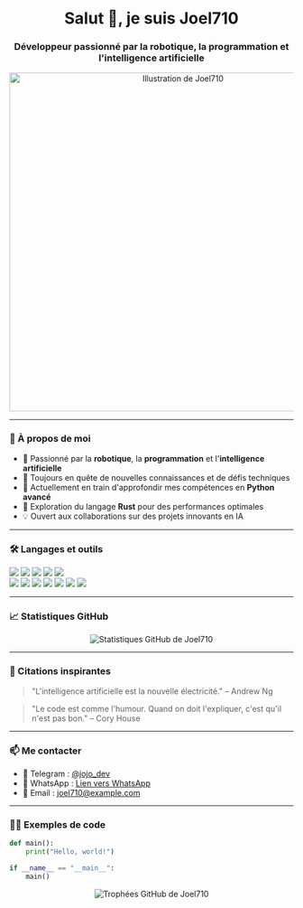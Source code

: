<!-- Profil GitHub de Joel710 -->

<h1 align="center">Salut 👋, je suis Joel710</h1>
<h3 align="center">Développeur passionné par la robotique, la programmation et l'intelligence artificielle</h3>

<p align="center">
  <img src="https://example.com/illustration.jpg" alt="Illustration de Joel710" width="600"/>
</p>

---

### 🧠 À propos de moi

- 🤖 Passionné par la **robotique**, la **programmation** et l'**intelligence artificielle**
- 🚀 Toujours en quête de nouvelles connaissances et de défis techniques
- 🐍 Actuellement en train d'approfondir mes compétences en **Python avancé**
- 🦀 Exploration du langage **Rust** pour des performances optimales
- 💡 Ouvert aux collaborations sur des projets innovants en IA

---

### 🛠️ Langages et outils

<p align="left">
  <img src="https://img.shields.io/badge/Python-3776AB?style=for-the-badge&logo=python&logoColor=white"/>
  <img src="https://img.shields.io/badge/Rust-000000?style=for-the-badge&logo=rust&logoColor=white"/>
  <img src="https://img.shields.io/badge/Arduino-00979D?style=for-the-badge&logo=arduino&logoColor=white"/>
  <img src="https://img.shields.io/badge/Linux-FCC624?style=for-the-badge&logo=linux&logoColor=black"/>
  <img src="https://img.shields.io/badge/VS%20Code-007ACC?style=for-the-badge&logo=visual-studio-code&logoColor=white"/>
   <br/>
  <img src="https://img.shields.io/badge/HTML-E34F26?style=for-the-badge&logo=html5&logoColor=white"/>
  <img src="https://img.shields.io/badge/CSS-1572B6?style=for-the-badge&logo=css3&logoColor=white"/>
  <img src="https://img.shields.io/badge/JavaScript-F7DF1E?style=for-the-badge&logo=javascript&logoColor=black"/>
  <img src="https://img.shields.io/badge/TypeScript-3178C6?style=for-the-badge&logo=typescript&logoColor=white"/>
  <img src="https://img.shields.io/badge/Dart-0175C2?style=for-the-badge&logo=dart&logoColor=white"/>
  <img src="https://img.shields.io/badge/Vue.js-4FC08D?style=for-the-badge&logo=vue.js&logoColor=white"/>
  <img src="https://img.shields.io/badge/Java-007396?style=for-the-badge&logo=java&logoColor=white"/>
</p>

---

### 📈 Statistiques GitHub

<p align="center">
  <img src="https://github-readme-stats.vercel.app/api?username=joel710&show_icons=true&theme=radical" alt="Statistiques GitHub de Joel710"/>
</p>

---

### 💬 Citations inspirantes

> "L'intelligence artificielle est la nouvelle électricité." – Andrew Ng

> "Le code est comme l'humour. Quand on doit l'expliquer, c'est qu'il n'est pas bon." – Cory House

---

### 📫 Me contacter

- 💬 Telegram : [@jojo_dev](https://t.me/jojo_dev)
- 📱 WhatsApp : [Lien vers WhatsApp](https://wa.me/1234567890)
- 📧 Email : joel710@example.com

---

### 🧑‍💻 Exemples de code

```python
def main():
    print("Hello, world!")

if __name__ == "__main__":
    main()
```

<p align="center"> <img src="https://github-profile-trophy.vercel.app/?username=joel710&theme=darkhub" alt="Trophées GitHub de Joel710"/> </p>
